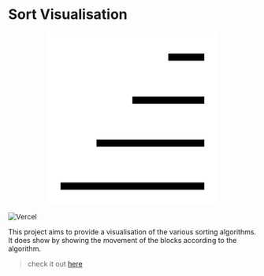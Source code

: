 # Sort Visualisation


<p align="center">  <img width="350" height="350" src="https://github.com/Vikramadtya/visualizer/blob/main/public/icons/logo.svg">  </p>

![Vercel](https://vercelbadge.vercel.app/api/Vikramadtya/visualizer?style=for-the-badge)


This project aims to provide a visualisation of the various sorting algorithms. It does show by showing the movement of the blocks according to the algorithm.



> check it out [here](https://viki-sort-visualizer.vercel.app)
